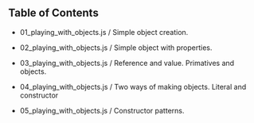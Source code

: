 
Table of Contents
-----------------

- 01_playing_with_objects.js / Simple object creation. 

- 02_playing_with_objects.js / Simple object with properties.

- 03_playing_with_objects.js / Reference and value. Primatives and objects.

- 04_playing_with_objects.js / Two ways of making objects. Literal and 
constructor

- 05_playing_with_objects.js / Constructor patterns.
